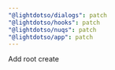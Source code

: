 ```yaml
---
"@lightdotso/dialogs": patch
"@lightdotso/hooks": patch
"@lightdotso/nuqs": patch
"@lightdotso/app": patch
---
```


Add root create

